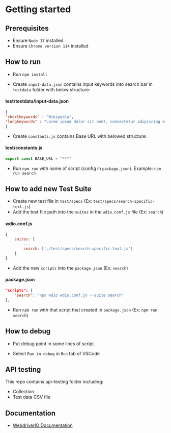 # Getting started

## Prerequisites

- Ensure `Node 17` installed
- Ensure `Chrome version 114` installed

## How to run

- Run `npm install`

- Create `input-data.json` contains input keywords into search bar in `testdata` folder with below structure:

#### test/testdata/input-data.json
```json
{
"shortkeywords" : "Wikipedia",
"longkeywords" : "Lorem ipsum dolor sit amet, consectetur adipiscing elit. Sed venenatis, purus bibendum dictum imperdiet, dui neque porttitor mi, sit amet congue eros ante vel magna. Nam quis hendrerit lacus. Vivamus eu ullamcorper erat. Quisque facilisis at magna at fringilla. Curabitur ultricies urna eros, in molestie urna elementum in. Suspendisse vitae iaculis justo, quis cursus nunc. Quisque vel enim in lectus facilisis rutrum. Fusce congue at tellus ut ultricies. Aenean vitae imperdiet lacus, in condimentum mi. Ut commodo dui lectus, vitae interdum ex consequat eu. Aliquam sit amet leo malesuada, blandit leo sit amet, tristique felis. Proin tempus gravida lectus, sed vehicula mauris rutrum at. Aliquam at blandit ex. Phasellus eget vulputate sapien. Nam et diam ante. Mauris iaculis nibh varius arcu maximus, nec cursus ex suscipit. Sed tortor lectus, suscipit cursus finibus interdum, sollicitudin ut augue. Donec justo nisl, mollis id nulla accumsan, consequat mollis diam. Morbi dapibus quam vel fringilla cursus. Fusce varius, dolor id tempor pharetra, sapien sem sagittis leo, condimentum egestas arcu neque vulputate elit. Phasellus sed pulvinar metus. Nunc ultrices volutpat felis id pretium. Quisque id purus urna. Nulla facilisi. Sed in dui eu dui tempor luctus in nec metus."
}
```
- Create `constants.js` contains Base URL with belowed structure:
#### test/constants.js
```js
export const BASE_URL = "***"
```
- Run `npm run` with name of script (config in `package.json`). Example: `npm run search`

## How to add new Test Suite
- Create new test file in `test/specs` (Ex: `test/specs/search-specific-text.js`)
- Add the test file path into the `suites` in the `wdio.conf.js` file (Ex: `search`)

#### wdio.conf.js
```js
{
    suites: {
        ...
        search: ['./test/specs/search-specific-text.js']
    }
}
```
- Add the new `scripts` into the `package.json` (Ex: `search`)

#### package.json
```json
"scripts": {
    "search": "npx wdio wdio.conf.js --suite search"
},
```

- Run `npm run` with that script that created in `package.json` (Ex: `npm run search`)

## How to debug

- Put debug point in some lines of script 

- Select `Run in debug` in `Run` tab of VSCode 

## API testing
This repo contains api-testing folder including:
- Collection
- Test data CSV file

## Documentation

- [WebdriverIO Documentation](https://webdriver.io/docs/gettingstarted.html)
